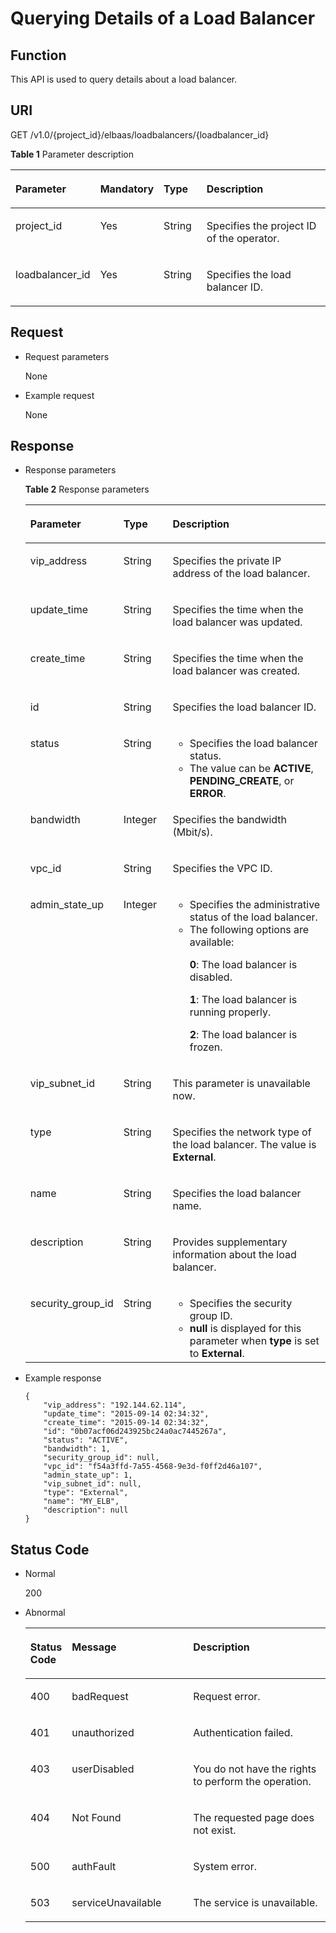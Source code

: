 # Querying Details of a Load Balancer<a name="EN-US_TOPIC_0096561503"></a>

## Function<a name="en-us_topic_0020100181_section13121422"></a>

This API is used to query details about a load balancer.

## URI<a name="en-us_topic_0020100181_section50983938"></a>

GET /v1.0/\{project\_id\}/elbaas/loadbalancers/\{loadbalancer\_id\}

**Table  1**  Parameter description

<a name="en-us_topic_0020100181_table17662689"></a>
<table><thead align="left"><tr id="en-us_topic_0020100181_row26495667"><th class="cellrowborder" valign="top" width="16.831683168316832%" id="mcps1.2.5.1.1"><p id="en-us_topic_0020100181_p65774263"><a name="en-us_topic_0020100181_p65774263"></a><a name="en-us_topic_0020100181_p65774263"></a>Parameter</p>
</th>
<th class="cellrowborder" valign="top" width="14.85148514851485%" id="mcps1.2.5.1.2"><p id="en-us_topic_0020100181_p26115080"><a name="en-us_topic_0020100181_p26115080"></a><a name="en-us_topic_0020100181_p26115080"></a><strong id="b842352706192244"><a name="b842352706192244"></a><a name="b842352706192244"></a>Mandatory</strong></p>
</th>
<th class="cellrowborder" valign="top" width="14.85148514851485%" id="mcps1.2.5.1.3"><p id="en-us_topic_0020100181_p6229287311465"><a name="en-us_topic_0020100181_p6229287311465"></a><a name="en-us_topic_0020100181_p6229287311465"></a><strong id="b842352706145623"><a name="b842352706145623"></a><a name="b842352706145623"></a>Type</strong></p>
</th>
<th class="cellrowborder" valign="top" width="53.46534653465347%" id="mcps1.2.5.1.4"><p id="en-us_topic_0020100181_p34946701"><a name="en-us_topic_0020100181_p34946701"></a><a name="en-us_topic_0020100181_p34946701"></a>Description</p>
</th>
</tr>
</thead>
<tbody><tr id="en-us_topic_0020100181_row1174485311137"><td class="cellrowborder" valign="top" width="16.831683168316832%" headers="mcps1.2.5.1.1 "><p id="p37601141104616"><a name="p37601141104616"></a><a name="p37601141104616"></a>project_id</p>
</td>
<td class="cellrowborder" valign="top" width="14.85148514851485%" headers="mcps1.2.5.1.2 "><p id="en-us_topic_0020100181_p4809228811137"><a name="en-us_topic_0020100181_p4809228811137"></a><a name="en-us_topic_0020100181_p4809228811137"></a>Yes</p>
</td>
<td class="cellrowborder" valign="top" width="14.85148514851485%" headers="mcps1.2.5.1.3 "><p id="en-us_topic_0020100181_p1255791511465"><a name="en-us_topic_0020100181_p1255791511465"></a><a name="en-us_topic_0020100181_p1255791511465"></a>String</p>
</td>
<td class="cellrowborder" valign="top" width="53.46534653465347%" headers="mcps1.2.5.1.4 "><p id="en-us_topic_0020100181_p5473755511137"><a name="en-us_topic_0020100181_p5473755511137"></a><a name="en-us_topic_0020100181_p5473755511137"></a>Specifies the project ID of the operator.</p>
</td>
</tr>
<tr id="en-us_topic_0020100181_row130498311137"><td class="cellrowborder" valign="top" width="16.831683168316832%" headers="mcps1.2.5.1.1 "><p id="en-us_topic_0020100181_p4101250511137"><a name="en-us_topic_0020100181_p4101250511137"></a><a name="en-us_topic_0020100181_p4101250511137"></a>loadbalancer_id</p>
</td>
<td class="cellrowborder" valign="top" width="14.85148514851485%" headers="mcps1.2.5.1.2 "><p id="en-us_topic_0020100181_p3367862711137"><a name="en-us_topic_0020100181_p3367862711137"></a><a name="en-us_topic_0020100181_p3367862711137"></a>Yes</p>
</td>
<td class="cellrowborder" valign="top" width="14.85148514851485%" headers="mcps1.2.5.1.3 "><p id="en-us_topic_0020100181_p1055821011465"><a name="en-us_topic_0020100181_p1055821011465"></a><a name="en-us_topic_0020100181_p1055821011465"></a>String</p>
</td>
<td class="cellrowborder" valign="top" width="53.46534653465347%" headers="mcps1.2.5.1.4 "><p id="en-us_topic_0020100181_p4309393211137"><a name="en-us_topic_0020100181_p4309393211137"></a><a name="en-us_topic_0020100181_p4309393211137"></a>Specifies the load balancer ID.</p>
</td>
</tr>
</tbody>
</table>

## Request<a name="en-us_topic_0020100181_section56202265"></a>

-   Request parameters

    None


-   Example request

    None


## Response<a name="en-us_topic_0020100181_section36058338"></a>

-   Response parameters

    **Table  2**  Response parameters

    <a name="en-us_topic_0020100181_table38797799154536"></a>
    <table><thead align="left"><tr id="en-us_topic_0020100181_row12879063154536"><th class="cellrowborder" valign="top" width="19%" id="mcps1.2.4.1.1"><p id="en-us_topic_0020100181_p36571173154536"><a name="en-us_topic_0020100181_p36571173154536"></a><a name="en-us_topic_0020100181_p36571173154536"></a>Parameter</p>
    </th>
    <th class="cellrowborder" valign="top" width="18%" id="mcps1.2.4.1.2"><p id="en-us_topic_0020100181_p66709919173720"><a name="en-us_topic_0020100181_p66709919173720"></a><a name="en-us_topic_0020100181_p66709919173720"></a>Type</p>
    </th>
    <th class="cellrowborder" valign="top" width="63%" id="mcps1.2.4.1.3"><p id="en-us_topic_0020100181_p29280751154536"><a name="en-us_topic_0020100181_p29280751154536"></a><a name="en-us_topic_0020100181_p29280751154536"></a>Description</p>
    </th>
    </tr>
    </thead>
    <tbody><tr id="en-us_topic_0020100181_row22930619154536"><td class="cellrowborder" valign="top" width="19%" headers="mcps1.2.4.1.1 "><p id="en-us_topic_0020100181_p45440811154536"><a name="en-us_topic_0020100181_p45440811154536"></a><a name="en-us_topic_0020100181_p45440811154536"></a>vip_address</p>
    </td>
    <td class="cellrowborder" valign="top" width="18%" headers="mcps1.2.4.1.2 "><p id="en-us_topic_0020100181_p66880630173720"><a name="en-us_topic_0020100181_p66880630173720"></a><a name="en-us_topic_0020100181_p66880630173720"></a>String</p>
    </td>
    <td class="cellrowborder" valign="top" width="63%" headers="mcps1.2.4.1.3 "><p id="en-us_topic_0020100181_p39588120154536"><a name="en-us_topic_0020100181_p39588120154536"></a><a name="en-us_topic_0020100181_p39588120154536"></a>Specifies the private IP address of the load balancer.</p>
    </td>
    </tr>
    <tr id="en-us_topic_0020100181_row6164181111450"><td class="cellrowborder" valign="top" width="19%" headers="mcps1.2.4.1.1 "><p id="en-us_topic_0020100181_p2693082811450"><a name="en-us_topic_0020100181_p2693082811450"></a><a name="en-us_topic_0020100181_p2693082811450"></a>update_time</p>
    </td>
    <td class="cellrowborder" valign="top" width="18%" headers="mcps1.2.4.1.2 "><p id="en-us_topic_0020100181_p3391346511450"><a name="en-us_topic_0020100181_p3391346511450"></a><a name="en-us_topic_0020100181_p3391346511450"></a>String</p>
    </td>
    <td class="cellrowborder" valign="top" width="63%" headers="mcps1.2.4.1.3 "><p id="en-us_topic_0020100181_p6263616311450"><a name="en-us_topic_0020100181_p6263616311450"></a><a name="en-us_topic_0020100181_p6263616311450"></a>Specifies the time when the load balancer was updated.</p>
    </td>
    </tr>
    <tr id="en-us_topic_0020100181_row20748768154536"><td class="cellrowborder" valign="top" width="19%" headers="mcps1.2.4.1.1 "><p id="en-us_topic_0020100181_p2928667154536"><a name="en-us_topic_0020100181_p2928667154536"></a><a name="en-us_topic_0020100181_p2928667154536"></a>create_time</p>
    </td>
    <td class="cellrowborder" valign="top" width="18%" headers="mcps1.2.4.1.2 "><p id="en-us_topic_0020100181_p34944702173720"><a name="en-us_topic_0020100181_p34944702173720"></a><a name="en-us_topic_0020100181_p34944702173720"></a>String</p>
    </td>
    <td class="cellrowborder" valign="top" width="63%" headers="mcps1.2.4.1.3 "><p id="en-us_topic_0020100181_p21853298154536"><a name="en-us_topic_0020100181_p21853298154536"></a><a name="en-us_topic_0020100181_p21853298154536"></a>Specifies the time when the load balancer was created.</p>
    </td>
    </tr>
    <tr id="en-us_topic_0020100181_row62461962154536"><td class="cellrowborder" valign="top" width="19%" headers="mcps1.2.4.1.1 "><p id="en-us_topic_0020100181_p1135078611104"><a name="en-us_topic_0020100181_p1135078611104"></a><a name="en-us_topic_0020100181_p1135078611104"></a>id</p>
    </td>
    <td class="cellrowborder" valign="top" width="18%" headers="mcps1.2.4.1.2 "><p id="en-us_topic_0020100181_p4699849111104"><a name="en-us_topic_0020100181_p4699849111104"></a><a name="en-us_topic_0020100181_p4699849111104"></a>String</p>
    </td>
    <td class="cellrowborder" valign="top" width="63%" headers="mcps1.2.4.1.3 "><p id="en-us_topic_0020100181_p4878139611104"><a name="en-us_topic_0020100181_p4878139611104"></a><a name="en-us_topic_0020100181_p4878139611104"></a>Specifies the load balancer ID.</p>
    </td>
    </tr>
    <tr id="en-us_topic_0020100181_row631943154536"><td class="cellrowborder" valign="top" width="19%" headers="mcps1.2.4.1.1 "><p id="en-us_topic_0020100181_p631479011955"><a name="en-us_topic_0020100181_p631479011955"></a><a name="en-us_topic_0020100181_p631479011955"></a>status</p>
    </td>
    <td class="cellrowborder" valign="top" width="18%" headers="mcps1.2.4.1.2 "><p id="en-us_topic_0020100181_p4173598611955"><a name="en-us_topic_0020100181_p4173598611955"></a><a name="en-us_topic_0020100181_p4173598611955"></a>String</p>
    </td>
    <td class="cellrowborder" valign="top" width="63%" headers="mcps1.2.4.1.3 "><a name="en-us_topic_0020100181_ul45789432115254"></a><a name="en-us_topic_0020100181_ul45789432115254"></a><ul id="en-us_topic_0020100181_ul45789432115254"><li>Specifies the load balancer status.</li><li>The value can be <strong id="b84235270695635"><a name="b84235270695635"></a><a name="b84235270695635"></a>ACTIVE</strong>, <strong id="b84235270695643"><a name="b84235270695643"></a><a name="b84235270695643"></a>PENDING_CREATE</strong>, or <strong id="b84235270695650"><a name="b84235270695650"></a><a name="b84235270695650"></a>ERROR</strong>.</li></ul>
    </td>
    </tr>
    <tr id="en-us_topic_0020100181_row50427566154536"><td class="cellrowborder" valign="top" width="19%" headers="mcps1.2.4.1.1 "><p id="en-us_topic_0020100181_p2945151311955"><a name="en-us_topic_0020100181_p2945151311955"></a><a name="en-us_topic_0020100181_p2945151311955"></a>bandwidth</p>
    </td>
    <td class="cellrowborder" valign="top" width="18%" headers="mcps1.2.4.1.2 "><p id="en-us_topic_0020100181_p3676238611955"><a name="en-us_topic_0020100181_p3676238611955"></a><a name="en-us_topic_0020100181_p3676238611955"></a>Integer</p>
    </td>
    <td class="cellrowborder" valign="top" width="63%" headers="mcps1.2.4.1.3 "><p id="en-us_topic_0020100181_p2496329511955"><a name="en-us_topic_0020100181_p2496329511955"></a><a name="en-us_topic_0020100181_p2496329511955"></a>Specifies the bandwidth (Mbit/s).</p>
    </td>
    </tr>
    <tr id="en-us_topic_0020100181_row3146654154536"><td class="cellrowborder" valign="top" width="19%" headers="mcps1.2.4.1.1 "><p id="en-us_topic_0020100181_p1174043611955"><a name="en-us_topic_0020100181_p1174043611955"></a><a name="en-us_topic_0020100181_p1174043611955"></a>vpc_id</p>
    </td>
    <td class="cellrowborder" valign="top" width="18%" headers="mcps1.2.4.1.2 "><p id="en-us_topic_0020100181_p1145125111955"><a name="en-us_topic_0020100181_p1145125111955"></a><a name="en-us_topic_0020100181_p1145125111955"></a>String</p>
    </td>
    <td class="cellrowborder" valign="top" width="63%" headers="mcps1.2.4.1.3 "><p id="en-us_topic_0020100181_p5513616311955"><a name="en-us_topic_0020100181_p5513616311955"></a><a name="en-us_topic_0020100181_p5513616311955"></a>Specifies the VPC ID.</p>
    </td>
    </tr>
    <tr id="en-us_topic_0020100181_row49351679154536"><td class="cellrowborder" valign="top" width="19%" headers="mcps1.2.4.1.1 "><p id="en-us_topic_0020100181_p61969157111046"><a name="en-us_topic_0020100181_p61969157111046"></a><a name="en-us_topic_0020100181_p61969157111046"></a>admin_state_up</p>
    </td>
    <td class="cellrowborder" valign="top" width="18%" headers="mcps1.2.4.1.2 "><p id="en-us_topic_0020100181_p53445833111046"><a name="en-us_topic_0020100181_p53445833111046"></a><a name="en-us_topic_0020100181_p53445833111046"></a>Integer</p>
    </td>
    <td class="cellrowborder" valign="top" width="63%" headers="mcps1.2.4.1.3 "><a name="en-us_topic_0020100181_ul14298889191452"></a><a name="en-us_topic_0020100181_ul14298889191452"></a><ul id="en-us_topic_0020100181_ul14298889191452"><li>Specifies the administrative status of the load balancer.</li><li>The following options are available:<p id="en-us_topic_0020100181_p6220739912018"><a name="en-us_topic_0020100181_p6220739912018"></a><a name="en-us_topic_0020100181_p6220739912018"></a><strong id="b842352706153922"><a name="b842352706153922"></a><a name="b842352706153922"></a>0</strong>: The load balancer is disabled.</p>
    <p id="en-us_topic_0020100181_p2299568012018"><a name="en-us_topic_0020100181_p2299568012018"></a><a name="en-us_topic_0020100181_p2299568012018"></a><strong id="b842352706153248"><a name="b842352706153248"></a><a name="b842352706153248"></a>1</strong>: The load balancer is running properly.</p>
    <p id="en-us_topic_0020100181_p563453512018"><a name="en-us_topic_0020100181_p563453512018"></a><a name="en-us_topic_0020100181_p563453512018"></a><strong id="b842352706153951"><a name="b842352706153951"></a><a name="b842352706153951"></a>2</strong>: The load balancer is frozen.</p>
    </li></ul>
    </td>
    </tr>
    <tr id="en-us_topic_0020100181_row41835454154536"><td class="cellrowborder" valign="top" width="19%" headers="mcps1.2.4.1.1 "><p id="en-us_topic_0020100181_p48869218111035"><a name="en-us_topic_0020100181_p48869218111035"></a><a name="en-us_topic_0020100181_p48869218111035"></a>vip_subnet_id</p>
    </td>
    <td class="cellrowborder" valign="top" width="18%" headers="mcps1.2.4.1.2 "><p id="en-us_topic_0020100181_p66092577111035"><a name="en-us_topic_0020100181_p66092577111035"></a><a name="en-us_topic_0020100181_p66092577111035"></a>String</p>
    </td>
    <td class="cellrowborder" valign="top" width="63%" headers="mcps1.2.4.1.3 "><p id="en-us_topic_0020100181_p3089518894328"><a name="en-us_topic_0020100181_p3089518894328"></a><a name="en-us_topic_0020100181_p3089518894328"></a>This parameter is unavailable now.</p>
    </td>
    </tr>
    <tr id="en-us_topic_0020100181_row55880660154536"><td class="cellrowborder" valign="top" width="19%" headers="mcps1.2.4.1.1 "><p id="en-us_topic_0020100181_p63091299111035"><a name="en-us_topic_0020100181_p63091299111035"></a><a name="en-us_topic_0020100181_p63091299111035"></a>type</p>
    </td>
    <td class="cellrowborder" valign="top" width="18%" headers="mcps1.2.4.1.2 "><p id="en-us_topic_0020100181_p10121556111035"><a name="en-us_topic_0020100181_p10121556111035"></a><a name="en-us_topic_0020100181_p10121556111035"></a>String</p>
    </td>
    <td class="cellrowborder" valign="top" width="63%" headers="mcps1.2.4.1.3 "><p id="en-us_topic_0020100181_p244506294115"><a name="en-us_topic_0020100181_p244506294115"></a><a name="en-us_topic_0020100181_p244506294115"></a>Specifies the network type of the load balancer. The value is <strong>External</strong>.</p>
    </td>
    </tr>
    <tr id="en-us_topic_0020100181_row54105599154536"><td class="cellrowborder" valign="top" width="19%" headers="mcps1.2.4.1.1 "><p id="en-us_topic_0020100181_p20477368154536"><a name="en-us_topic_0020100181_p20477368154536"></a><a name="en-us_topic_0020100181_p20477368154536"></a>name</p>
    </td>
    <td class="cellrowborder" valign="top" width="18%" headers="mcps1.2.4.1.2 "><p id="en-us_topic_0020100181_p54023230173717"><a name="en-us_topic_0020100181_p54023230173717"></a><a name="en-us_topic_0020100181_p54023230173717"></a>String</p>
    </td>
    <td class="cellrowborder" valign="top" width="63%" headers="mcps1.2.4.1.3 "><p id="en-us_topic_0020100181_p65835154536"><a name="en-us_topic_0020100181_p65835154536"></a><a name="en-us_topic_0020100181_p65835154536"></a>Specifies the load balancer name.</p>
    </td>
    </tr>
    <tr id="en-us_topic_0020100181_row592517154536"><td class="cellrowborder" valign="top" width="19%" headers="mcps1.2.4.1.1 "><p id="en-us_topic_0020100181_p47993955154536"><a name="en-us_topic_0020100181_p47993955154536"></a><a name="en-us_topic_0020100181_p47993955154536"></a>description</p>
    </td>
    <td class="cellrowborder" valign="top" width="18%" headers="mcps1.2.4.1.2 "><p id="en-us_topic_0020100181_p13805519173717"><a name="en-us_topic_0020100181_p13805519173717"></a><a name="en-us_topic_0020100181_p13805519173717"></a>String</p>
    </td>
    <td class="cellrowborder" valign="top" width="63%" headers="mcps1.2.4.1.3 "><p id="en-us_topic_0020100181_p13552980154536"><a name="en-us_topic_0020100181_p13552980154536"></a><a name="en-us_topic_0020100181_p13552980154536"></a>Provides supplementary information about the load balancer.</p>
    </td>
    </tr>
    <tr id="en-us_topic_0020100181_row23840945191541"><td class="cellrowborder" valign="top" width="19%" headers="mcps1.2.4.1.1 "><p id="en-us_topic_0020100181_p10873506191544"><a name="en-us_topic_0020100181_p10873506191544"></a><a name="en-us_topic_0020100181_p10873506191544"></a>security_group_id</p>
    </td>
    <td class="cellrowborder" valign="top" width="18%" headers="mcps1.2.4.1.2 "><p id="en-us_topic_0020100181_p8338814191544"><a name="en-us_topic_0020100181_p8338814191544"></a><a name="en-us_topic_0020100181_p8338814191544"></a>String</p>
    </td>
    <td class="cellrowborder" valign="top" width="63%" headers="mcps1.2.4.1.3 "><a name="en-us_topic_0020100181_ul54299390191544"></a><a name="en-us_topic_0020100181_ul54299390191544"></a><ul id="en-us_topic_0020100181_ul54299390191544"><li>Specifies the security group ID.</li><li><strong id="b842352706113355"><a name="b842352706113355"></a><a name="b842352706113355"></a>null</strong> is displayed for this parameter when <strong id="b842352706113359"><a name="b842352706113359"></a><a name="b842352706113359"></a>type</strong> is set to <strong id="b84235270611343"><a name="b84235270611343"></a><a name="b84235270611343"></a>External</strong>.</li></ul>
    </td>
    </tr>
    </tbody>
    </table>


-   Example response

    ```
    {
        "vip_address": "192.144.62.114",
        "update_time": "2015-09-14 02:34:32",
        "create_time": "2015-09-14 02:34:32",
        "id": "0b07acf06d243925bc24a0ac7445267a",
        "status": "ACTIVE",
        "bandwidth": 1,
        "security_group_id": null,
        "vpc_id": "f54a3ffd-7a55-4568-9e3d-f0ff2d46a107",
        "admin_state_up": 1,
        "vip_subnet_id": null,
        "type": "External",
        "name": "MY_ELB",
        "description": null
    }
    ```


## Status Code<a name="en-us_topic_0020100181_section56089592"></a>

-   Normal

    200

-   Abnormal

    <a name="en-us_topic_0020100181_table36820689151427"></a>
    <table><thead align="left"><tr id="en-us_topic_0020100181_row31910225151427"><th class="cellrowborder" valign="top" width="13.170000000000002%" id="mcps1.1.4.1.1"><p id="en-us_topic_0020100181_p34591398151427"><a name="en-us_topic_0020100181_p34591398151427"></a><a name="en-us_topic_0020100181_p34591398151427"></a>Status Code</p>
    </th>
    <th class="cellrowborder" valign="top" width="40.589999999999996%" id="mcps1.1.4.1.2"><p id="p22841455542"><a name="p22841455542"></a><a name="p22841455542"></a>Message</p>
    </th>
    <th class="cellrowborder" valign="top" width="46.239999999999995%" id="mcps1.1.4.1.3"><p id="en-us_topic_0020100181_p50439831151427"><a name="en-us_topic_0020100181_p50439831151427"></a><a name="en-us_topic_0020100181_p50439831151427"></a>Description</p>
    </th>
    </tr>
    </thead>
    <tbody><tr id="en-us_topic_0020100181_row59094542151427"><td class="cellrowborder" valign="top" width="13.170000000000002%" headers="mcps1.1.4.1.1 "><p id="en-us_topic_0020100181_p21928560151427"><a name="en-us_topic_0020100181_p21928560151427"></a><a name="en-us_topic_0020100181_p21928560151427"></a>400</p>
    </td>
    <td class="cellrowborder" valign="top" width="40.589999999999996%" headers="mcps1.1.4.1.2 "><p id="p1290961815541"><a name="p1290961815541"></a><a name="p1290961815541"></a>badRequest</p>
    </td>
    <td class="cellrowborder" valign="top" width="46.239999999999995%" headers="mcps1.1.4.1.3 "><p id="en-us_topic_0020100181_p31382951151427"><a name="en-us_topic_0020100181_p31382951151427"></a><a name="en-us_topic_0020100181_p31382951151427"></a>Request error.</p>
    </td>
    </tr>
    <tr id="en-us_topic_0020100181_row14011110151427"><td class="cellrowborder" valign="top" width="13.170000000000002%" headers="mcps1.1.4.1.1 "><p id="en-us_topic_0020100181_p61158135151427"><a name="en-us_topic_0020100181_p61158135151427"></a><a name="en-us_topic_0020100181_p61158135151427"></a>401</p>
    </td>
    <td class="cellrowborder" valign="top" width="40.589999999999996%" headers="mcps1.1.4.1.2 "><p id="p19092188549"><a name="p19092188549"></a><a name="p19092188549"></a>unauthorized</p>
    </td>
    <td class="cellrowborder" valign="top" width="46.239999999999995%" headers="mcps1.1.4.1.3 "><p id="en-us_topic_0020100181_p54861904151427"><a name="en-us_topic_0020100181_p54861904151427"></a><a name="en-us_topic_0020100181_p54861904151427"></a>Authentication failed.</p>
    </td>
    </tr>
    <tr id="en-us_topic_0020100181_row23995096151427"><td class="cellrowborder" valign="top" width="13.170000000000002%" headers="mcps1.1.4.1.1 "><p id="en-us_topic_0020100181_p64554609151427"><a name="en-us_topic_0020100181_p64554609151427"></a><a name="en-us_topic_0020100181_p64554609151427"></a>403</p>
    </td>
    <td class="cellrowborder" valign="top" width="40.589999999999996%" headers="mcps1.1.4.1.2 "><p id="p9909111818542"><a name="p9909111818542"></a><a name="p9909111818542"></a>userDisabled</p>
    </td>
    <td class="cellrowborder" valign="top" width="46.239999999999995%" headers="mcps1.1.4.1.3 "><p id="en-us_topic_0020100181_p61540839151427"><a name="en-us_topic_0020100181_p61540839151427"></a><a name="en-us_topic_0020100181_p61540839151427"></a>You do not have the rights to perform the operation.</p>
    </td>
    </tr>
    <tr id="en-us_topic_0020100181_row16996640151427"><td class="cellrowborder" valign="top" width="13.170000000000002%" headers="mcps1.1.4.1.1 "><p id="en-us_topic_0020100181_p34550571151427"><a name="en-us_topic_0020100181_p34550571151427"></a><a name="en-us_topic_0020100181_p34550571151427"></a>404</p>
    </td>
    <td class="cellrowborder" valign="top" width="40.589999999999996%" headers="mcps1.1.4.1.2 "><p id="p49091918115413"><a name="p49091918115413"></a><a name="p49091918115413"></a>Not Found</p>
    </td>
    <td class="cellrowborder" valign="top" width="46.239999999999995%" headers="mcps1.1.4.1.3 "><p id="en-us_topic_0020100181_p47132871151427"><a name="en-us_topic_0020100181_p47132871151427"></a><a name="en-us_topic_0020100181_p47132871151427"></a>The requested page does not exist.</p>
    </td>
    </tr>
    <tr id="en-us_topic_0020100181_row21542659151427"><td class="cellrowborder" valign="top" width="13.170000000000002%" headers="mcps1.1.4.1.1 "><p id="en-us_topic_0020100181_p124922151427"><a name="en-us_topic_0020100181_p124922151427"></a><a name="en-us_topic_0020100181_p124922151427"></a>500</p>
    </td>
    <td class="cellrowborder" valign="top" width="40.589999999999996%" headers="mcps1.1.4.1.2 "><p id="p1190910188546"><a name="p1190910188546"></a><a name="p1190910188546"></a>authFault</p>
    </td>
    <td class="cellrowborder" valign="top" width="46.239999999999995%" headers="mcps1.1.4.1.3 "><p id="en-us_topic_0020100181_p10118742151427"><a name="en-us_topic_0020100181_p10118742151427"></a><a name="en-us_topic_0020100181_p10118742151427"></a>System error.</p>
    </td>
    </tr>
    <tr id="en-us_topic_0020100181_row23959822151427"><td class="cellrowborder" valign="top" width="13.170000000000002%" headers="mcps1.1.4.1.1 "><p id="en-us_topic_0020100181_p61697404151427"><a name="en-us_topic_0020100181_p61697404151427"></a><a name="en-us_topic_0020100181_p61697404151427"></a>503</p>
    </td>
    <td class="cellrowborder" valign="top" width="40.589999999999996%" headers="mcps1.1.4.1.2 "><p id="p1190971835411"><a name="p1190971835411"></a><a name="p1190971835411"></a>serviceUnavailable</p>
    </td>
    <td class="cellrowborder" valign="top" width="46.239999999999995%" headers="mcps1.1.4.1.3 "><p id="en-us_topic_0020100181_p31433794151427"><a name="en-us_topic_0020100181_p31433794151427"></a><a name="en-us_topic_0020100181_p31433794151427"></a>The service is unavailable.</p>
    </td>
    </tr>
    </tbody>
    </table>


